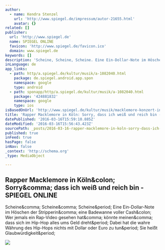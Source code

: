 ```yaml
---
author:
  - name: Kendra Stenzel
    url: 'http://www.spiegel.de/impressum/autor-21655.html'
    avatar: {}
related: []
publisher:
  url: 'http://www.spiegel.de'
  name: SPIEGEL ONLINE
  favicon: 'http://www.spiegel.de/favicon.ico'
  domain: www.spiegel.de
keywords: []
description: 'Scheine, Scheine, Scheine. Eine Ein-Dollar-Note im Höschen der Stripperin, eine Badewanne voller Cash: Wer jemals ein Rap-Video gesehen hat, könnte meinen, dass sich im Hip-Hop alles ums Geld dreht. Dabei hat die wahre Währung des Hip-Hops nichts mit Dollar oder Euro zu tun. Sie heißt Glaubwürdigkeit.'
inLanguage: de
app_links:
  - path: http/a.spiegel.de/kultur/musik/a-1082040.html
    package: de.spiegel.android.app.spon
    namespace: google
    type: android
  - path: sponapp/http/a.spiegel.de/kultur/musik/a-1082040.html
    package: '424881832'
    namespace: google
    type: ios
isBasedOnUrl: 'http://www.spiegel.de/kultur/musik/macklemore-konzert-in-koeln-a-1082040.html'
title: 'Rapper Macklemore in Köln: Sorry, dass ich weiß und reich bin - SPIEGEL ONLINE'
datePublished: '2016-03-16T15:59:10.885Z'
dateModified: '2016-03-16T15:56:43.423Z'
sourcePath: _posts/2016-03-16-rapper-macklemore-in-koln-sorry-dass-ich-weiss-und-reich-bi.md
published: true
inFeed: true
hasPage: false
inNav: false
_context: 'http://schema.org'
_type: MediaObject

---
```

<article style=""><h1>Rapper Macklemore in Köln&amp;colon; Sorry&amp;comma; dass ich weiß und reich bin - SPIEGEL ONLINE</h1><p>Scheine&amp;comma; Scheine&amp;comma; Scheine&amp;period; Eine Ein-Dollar-Note im Höschen der Stripperin&amp;comma; eine Badewanne voller Cash&amp;colon; Wer jemals ein Rap-Video gesehen hat&amp;comma; könnte meinen&amp;comma; dass sich im Hip-Hop alles ums Geld dreht&amp;period; Dabei hat die wahre Währung des Hip-Hops nichts mit Dollar oder Euro zu tun&amp;period; Sie heißt Glaubwürdigkeit&amp;period;</p><img src="http://cdn3.spiegel.de/images/image-968606-galleryV9-udvp-968606.jpg" /></article>